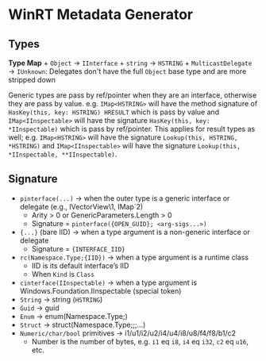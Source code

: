 # WinRT Metadata Generator

## Types

**Type Map**
    + `Object` → `IInterface`
    + `string` → `HSTRING`
    + `MulticastDelegate` → `IUnknown`: Delegates don't have the full `Object` base type and are more stripped down

Generic types are pass by ref/pointer when they are an interface, otherwise they are pass by value. e.g. `IMap<HSTRING>`  will have
the method signature of `HasKey(this, key: HSTRING) HRESULT` which is pass by value and `IMap<IInspectable>` will have the signature `HasKey(this, key: *IInspectable)` which is pass by ref/pointer. This applies for result types as well; e.g. `IMap<HSTRING>` will have the signature `Lookup(this, HSTRING, *HSTRING)` and `IMap<IInspectable>` will have the signature `Lookup(this, *IInspectable, **IInspectable)`.

## Signature

+ `pinterface(...)` → when the outer type is a generic interface or delegate (e.g., IVectorView\1, IMap\`2)
    + Arity > 0 or GenericParameters.Length > 0
    + Signature = `pinterface({OPEN_GUID}; <arg-sigs...>)`
+ `{...}` (bare IID) → when a type argument is a non-generic interface or delegate
    + Signature = `{INTERFACE_IID}`
+ `rc(Namespace.Type;{IID})` → when a type argument is a runtime class
    + IID is its default interface’s IID
    + When `Kind` is `Class`
+ `cinterface(IInspectable)` → when a type argument is Windows.Foundation.IInspectable (special token)
+ `String` → string (`HSTRING`)
+ `Guid` → guid
+ `Enum` → enum(Namespace.Type;<underlying-prim-token>)
+ `Struct` → struct(Namespace.Type;<field-prim-token>;<field-prim-token>;...)
+ `Numeric/char/bool` primitives → i1/u1/i2/u2/i4/u4/i8/u8/f4/f8/b1/c2
    + Number is the number of bytes, e.g. `i1` eq `i8`, `i4` eq `i32`, `c2` eq `u16`, etc.

